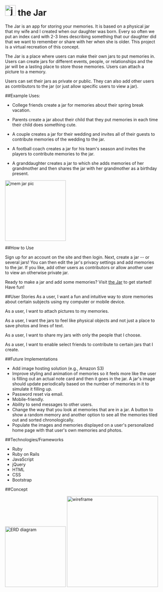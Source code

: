 
# <img src="http://i.imgur.com/fWj5G5x.png" alt="jar pic" height="35px">  the Jar

The Jar is an app for storing your memories.  It is based on a physical jar that my wife and I created when our daughter was born.  Every so often we put an index card with 2-3 lines describing something that our daughter did that we want to remember or share with her when she is older.  This project is a virtual recreation of this concept.

The Jar is a place where users can make their own jars to put memories in.  Users can create jars for different events, people, or relationships and the jar will be a lasting place to store those memories.  Users can attach a picture to a memory.  

Users can set their jars as private or public.  They can also add other users as contributors to the jar (or just allow specific users to view a jar).

##Example Uses:

* College friends create a jar for memories about their spring break vacation.

* Parents create a jar about their child that they put memories in each time their child does something cute.  

* A couple creates a jar for their wedding and invites all of their guests to contribute memories of the wedding to the jar.

* A football coach creates a jar for his team's season and invites the players to contribute memories to the jar.

* A granddaughter creates a jar to which she adds memories of her grandmother and then shares the jar with her grandmother as a birthday present.


<img src="http://i.imgur.com/uH8EXft.jpg" alt="mem jar pic" height="200px">


##How to Use

Sign up for an account on the site and then login.  Next, create a jar -- or several jars!  You can then edit the jar's privacy settings and add memories to the jar.  If you like, add other users as contributors or allow another user to view an otherwise private jar.

Ready to make a jar and add some memories? Visit [the Jar](https://fierce-taiga-61470.herokuapp.com/) to get started! Have fun!

##User Stories
As a user, I want a fun and intuitive way to store memories about certain subjects using my computer or mobile device.

As a user, I want to attach pictures to my memories.

As a user, I want the jars to feel like physical objects and not just a place to save photos and lines of text.

As a user, I want to share my jars with only the people that I choose.

As a user, I want to enable select friends to contribute to certain jars that I create.

##Future Implementations
* Add image hosting solution (e.g., Amazon S3)
* Improve styling and animation of memories so it feels more like the user is filling out an actual note card and then it goes in the jar.  A jar's image should update periodically based on the number of memories in it to simulate it filling up.
* Password reset via email.
* Mobile-friendly.
* Ability to send messages to other users.
* Change the way that you look at memories that are in a jar.  A button to show a random memory and another option to see all the memories tiled out and sorted chronologically.
* Populate the images and memories displayed on a user's personalized home page with that user's own memories and photos.

##Technologies/Frameworks
* Ruby
* Ruby on Rails
* JavaScript
* jQuery
* HTML
* CSS
* Bootstrap



##Concept

<img src="http://i.imgur.com/aUpWNa2.jpg" alt="ERD diagram" height="200px">



<img src="http://i.imgur.com/NhHw1mD.png" alt="wireframe" height="300px">
